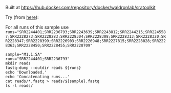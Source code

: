 Built at https://hub.docker.com/repository/docker/waldronlab/sratoolkit

Try (from [here](https://github.com/waldronlab/curatedMetagenomicDataHighLoad/blob/d75292260c1f9d944e8c16bb39b907ed297b03ad/docker/curatedMetagenomics/curatedMetagenomicData_pipeline.sh#L54)):

For all runs of this sample use `runs="SRR2244401;SRR2236793;SRR2243639;SRR2243812;SRR2244215;SRR2245587;SRR2228273;SRR2228283;SRR2228304;SRR2228308;SRR2228313;SRR2228320;SRR2228347;SRR2228399;SRR2226903;SRR2226948;SRR2227815;SRR2228028;SRR2228363;SRR2228450;SRR2228455;SRR2228709"`

```
sample="M1.1.SA"
runs="SRR2244401;SRR2236793"
mkdir reads
fastq-dump --outdir reads ${runs}
echo 'Downloaded.'
echo 'Concatenating runs...'
cat reads/*.fastq > reads/${sample}.fastq
ls -l reads/
```
